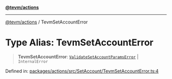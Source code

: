 [**@tevm/actions**](../README.md)

***

[@tevm/actions](../globals.md) / TevmSetAccountError

# Type Alias: TevmSetAccountError

> **TevmSetAccountError**: [`ValidateSetAccountParamsError`](ValidateSetAccountParamsError.md) \| `InternalError`

Defined in: [packages/actions/src/SetAccount/TevmSetAccountError.ts:4](https://github.com/evmts/tevm-monorepo/blob/main/packages/actions/src/SetAccount/TevmSetAccountError.ts#L4)
